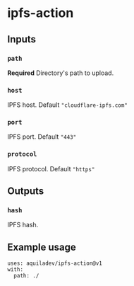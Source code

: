 # ipfs-action

## Inputs

### `path`

**Required** Directory's path to upload.

### `host`

IPFS host. Default `"cloudflare-ipfs.com"`

### `port`

IPFS port. Default `"443"`

### `protocol`

IPFS protocol. Default `"https"`

## Outputs

### `hash`

IPFS hash.

## Example usage

```
uses: aquiladev/ipfs-action@v1
with:
  path: ./
```